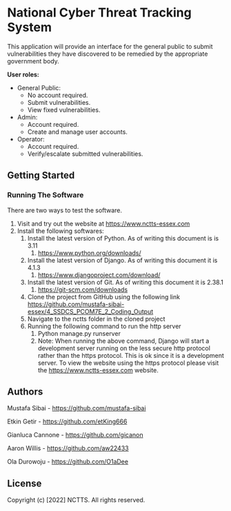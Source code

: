 # National Cyber Threat Tracking System
 
This application will provide an interface for the general public to submit vulnerabilities they have discovered to be remedied by the appropriate government body.

**User roles:**
- General Public:
  - No account required.
  - Submit vulnerabilities.
  - View fixed vulnerabilities.
- Admin:
  - Account required.
  - Create and manage user accounts.
- Operator: 
  - Account required.
  - Verify/escalate submitted vulnerabilities.

## Getting Started

### Running The Software


There are two ways to test the software.

1. Visit and try out the website at https://www.nctts-essex.com
2. Install the following softwares:
     1. Install the latest version of Python. As of writing this document is is 3.11
        1. https://www.python.org/downloads/ 
     2. Install the latest version of Django. As of writing this document it is 4.1.3
        1. https://www.djangoproject.com/download/ 
     3. Install the latest version of Git. As of writing this document it is 2.38.1
        1. https://git-scm.com/downloads 
     4. Clone the project from GitHub using the following link https://github.com/mustafa-sibai-essex/4_SSDCS_PCOM7E_2_Coding_Output
     5. Navigate to the nctts folder in the cloned project
     6. Running the following command to run the http server
        1. Python manage.py runserver
        2. Note: When running the above command, Django will start a development server running on the less secure http protocol rather than the https protocol. This is ok since it is a development server. To view the website using the https protocol please visit the https://www.nctts-essex.com website.

## Authors

Mustafa Sibai - https://github.com/mustafa-sibai

Etkin Getir - https://github.com/etKing666

Gianluca Cannone - https://github.com/gicanon

Aaron Willis - https://github.com/aw22433

Ola Durowoju - https://github.com/O1aDee

## License

Copyright (c) [2022] NCTTS. All rights reserved.

